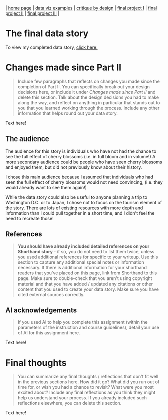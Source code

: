 | [home page](https://cmustudent.github.io/tswd-portfolio-templates/) | [data viz examples](dataviz-examples) | [critique by design](critique-by-design) | [final project I](final-project-part-one) | [final project II](final-project-part-two) | [final project III](final-project-part-three) |

# The final data story
To view my completed data story, [click here: ](https://preview.shorthand.com/Msym2wTfYJiSNrMG/responsive/desktop)

# Changes made since Part II
> Include few paragraphs that reflects on changes you made since the completion of Part II. 
> You can specifically break out your design decisions here, or include it under *Changes made since Part II* and delete this section. Talk about the design decisions you had to make along the way, and reflect on anything in particular that stands out to you that you learned working through the process.  Include any other information that helps round out your data story. 

Text here!

## The audience
The audience for this story is individuals who have not had the chance to see the full effect of cherry blossoms (i.e. in full bloom and in volume!)
A more secondary audience could be people who have seen cherry blossoms and enjoyed them, but did not previously know about their history. 

I chose this main audience because I assumed that individuals who had seen the full effect of cherry blossoms would not need convincing, (i.e. they would already want to see them again!)

While the data story could also be useful to anyone planning a trip to Washington D.C. or to Japan, I chose not to focus on the tourism element of the story. There are lots of existing resources with more depth and information than I could pull together in a short time, and I didn't feel the need to recreate those!

## References
> **You should have already included detailed references on your Shorthand story** - if so, you do not need to list them twice, unless you used additional references for specific to your writeup. Use this section to capture any additional special notes or information necessary. If there is additional information for your shorthand readers that you've placed on this page, link from Shorthand to this page. Make sure to double-check that you aren't using copyright material and that you have added / updated any citations or other content that you used to create your data story.  Make sure you have cited external sources correctly.

## AI acknowledgements
> If you used AI to help you complete this assignment (within the parameters of the instruction and course guidelines), detail your use of AI for this assignment here.

Text here!

# Final thoughts
> You can summarize any final thoughts / reflections that don't fit well in the previous sections here.  How did it go?  What did you run out of time for, or wish you had a chance to revisit?  What were you most excited about?  Include any final reflections as you think they might help us understand your process.  If you already included such reflections elsewhere, you can delete this section. 

Text here!


